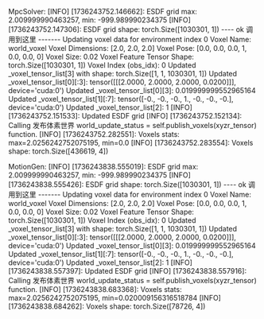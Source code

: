 MpcSolver:
[INFO] [1736243752.146662]: ESDF grid max: 2.009999990463257, min: -999.989990234375
[INFO] [1736243752.147306]: ESDF grid shape: torch.Size([1030301, 1])
 ---- ok 调用到这里 ------- 
Updating voxel data for environment index 0
Voxel Name: world_voxel
Voxel Dimensions: [2.0, 2.0, 2.0]
Voxel Pose: [0.0, 0.0, 0.0, 1, 0.0, 0.0, 0]
Voxel Size: 0.02
Voxel Feature Tensor Shape: torch.Size([1030301, 1])
Voxel Index (obs_idx): 0
Updated _voxel_tensor_list[3] with shape: torch.Size([1, 1, 1030301, 1])
Updated _voxel_tensor_list[0][:3]: tensor([[[2.0000, 2.0000, 2.0000, 0.0200]]], device='cuda:0')
Updated _voxel_tensor_list[0][3]: 0.019999999552965164
Updated _voxel_tensor_list[1][:7]: tensor([-0., -0., -0., 1., -0., -0., -0.], device='cuda:0')
Updated _voxel_tensor_list[2]: 1
[INFO] [1736243752.151533]: Updated ESDF grid
[INFO] [1736243752.152134]: Calling 发布体素世界 world_update_status = self.publish_voxels(xyzr_tensor) function.
[INFO] [1736243752.282551]: Voxels stats: max=2.0256242752075195, min=0.0
[INFO] [1736243752.283554]: Voxels shape: torch.Size([436619, 4])

MotionGen:
[INFO] [1736243838.555019]: ESDF grid max: 2.009999990463257, min: -999.989990234375
[INFO] [1736243838.555426]: ESDF grid shape: torch.Size([1030301, 1])
 ---- ok 调用到这里 ------- 
Updating voxel data for environment index 0
Voxel Name: world_voxel
Voxel Dimensions: [2.0, 2.0, 2.0]
Voxel Pose: [0.0, 0.0, 0.0, 1, 0.0, 0.0, 0]
Voxel Size: 0.02
Voxel Feature Tensor Shape: torch.Size([1030301, 1])
Voxel Index (obs_idx): 0
Updated _voxel_tensor_list[3] with shape: torch.Size([1, 1, 1030301, 1])
Updated _voxel_tensor_list[0][:3]: tensor([[[2.0000, 2.0000, 2.0000, 0.0200]]], device='cuda:0')
Updated _voxel_tensor_list[0][3]: 0.019999999552965164
Updated _voxel_tensor_list[1][:7]: tensor([-0., -0., -0., 1., -0., -0., -0.], device='cuda:0')
Updated _voxel_tensor_list[2]: 1
[INFO] [1736243838.557397]: Updated ESDF grid
[INFO] [1736243838.557916]: Calling 发布体素世界 world_update_status = self.publish_voxels(xyzr_tensor) function.
[INFO] [1736243838.683368]: Voxels stats: max=2.0256242752075195, min=0.020009156316518784
[INFO] [1736243838.684262]: Voxels shape: torch.Size([78726, 4])